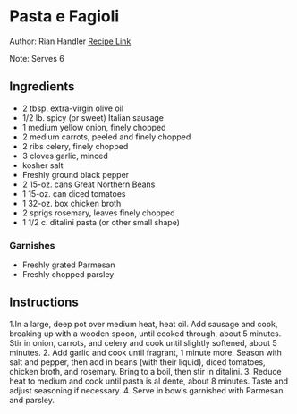 # Pasta e Fagioli 
Author: Rian Handler
[Recipe Link](https://www.delish.com/cooking/recipe-ideas/recipes/a54687/easy-pasta-fagioli-recipe/)

Note: Serves 6

## Ingredients
- 2 tbsp. extra-virgin olive oil
- 1/2 lb. spicy (or sweet) Italian sausage
- 1 medium yellow onion, finely chopped
- 2 medium carrots, peeled and finely chopped
- 2 ribs celery, finely chopped
- 3 cloves garlic, minced
- kosher salt
- Freshly ground black pepper
- 2 15-oz. cans Great Northern Beans
- 1 15-oz. can diced tomatoes
- 1 32-oz. box chicken broth
- 2 sprigs rosemary, leaves finely chopped
- 1 1/2 c. ditalini pasta (or other small shape)


### Garnishes 
- Freshly grated Parmesan
- Freshly chopped parsley

## Instructions
1.In a large, deep pot over medium heat, heat oil. Add sausage and cook, breaking up with a wooden spoon, until cooked through, about 5 minutes. Stir in onion, carrots, and celery and cook until slightly softened, about 5 minutes.
2. Add garlic and cook until fragrant, 1 minute more. Season with salt and pepper, then add in beans (with their liquid), diced tomatoes, chicken broth, and rosemary. Bring to a boil, then stir in ditalini.
3. Reduce heat to medium and cook until pasta is al dente, about 8 minutes. Taste and adjust seasoning if necessary.
4. Serve in bowls garnished with Parmesan and parsley.
